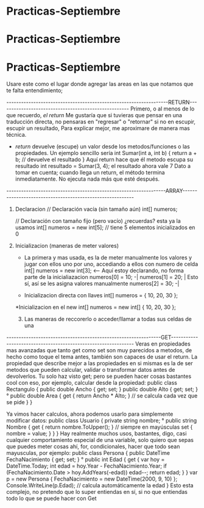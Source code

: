 # Practicas-Septiembre
# Practicas-Septiembre
# Practicas-Septiembre
Usare este como el lugar donde agregar las areas en las que notamos que te falta entendimiento;

------------------------------------------------------------------RETURN-----------------------------------------------------
Primero, o al menos de lo que recuerdo, *el return*
Me gustaría que si tuvieras que pensar en una traducción directa, no pensaras en "regresar" o "retornar" 
si no en escupir, escupir un resultado, Para explicar mejor, me aproximare de manera mas técnica.
 * *return* devuelve (escupe) un valor desde los metodos/funciones o las propiedades.
   Un ejemplo sencillo sería
int Sumar(int a, int b)
{
    return a + b;  // devuelve el resultado
}
Aquí return hace que él metodo escupa su resultado
int resultado = Sumar(3, 4); 
el resultado ahora vale 7
Dato a tomar en cuenta; cuando llega un return, el método termina inmediatamente. No ejecuta nada más que esté después.

-----------------------------------------------------------------ARRAY----------------------------------------------------------
1. Declaracion
   // Declaración vacía (sin tamaño aún)
   int[] numeros;

   // Declaración con tamaño fijo (pero vacío) ¿recuerdas? esta ya la usamos
   int[] numeros = new int[5]; // tiene 5 elementos inicializados en 0

2. Inicializacion (maneras de meter valores)
   * La primera y mas usada, es la de meter manualmente los valores y jugar con
   ellos uno por uno, accediando a ellos con numero de celda
   int[] numeros = new int[3]; <-- Aquí estoy declarando, no forma parte de la
   inicialiazacion
   numeros[0] = 10; -|
   numeros[1] = 20;  | Esto sí, así se les asigna valores manualmente
   numeros[2] = 30; -|

   * Inicializacion directa con llaves
      int[] numeros = { 10, 20, 30 };

   *Inicializacion en el new
      int[] numeros = new int[] { 10, 20, 30 };

   3. Las maneras de reccorerlo o acceder/llamar a todas sus celdas de una

---------------------------------------------------------------GET---------------------------------------------------------------
Veras en propiedades mas avanzadas que tanto get como set son muy parecidos a metodos, de hecho como toque el tema antes, 
también son capaces de usar el return. 
La propiedad que describe mejor a las propiedades en si mismas es la de ser metodos que pueden calcular, validar o transformar datos 
antes de devolverlos. Tu solo haz visto get; 
pero se pueden hacer cosas bastantes cool con eso, por ejemplo, calcular desde la propiedad: 
public class Rectangulo
{
    public double Ancho { get; set; }
    public double Alto { get; set; }
°
    public double Area
    {
        get { return Ancho * Alto; } // se calcula cada vez que se pide
    }
}

Ya vimos hacer calculos, ahora podemos usarlo para simplemente modificar datos: 
public class Usuario
{
    private string nombre;
°
    public string Nombre
    {
        get { return nombre.ToUpper(); } // siempre en mayúsculas
        set { nombre = value; }
    }
}
Hay realmente muchos usos, bastantes, digo, casi cualquier comportamiento especial de una variable, solo quiero que sepas que puedes meter cosas 
ahí, for, condicionales, hacer que todo sean mayusculas, por ejemplo: 
public class Persona
{
    public DateTime FechaNacimiento { get; set; }
°
    public int Edad
    {
        get
        {
            var hoy = DateTime.Today;
            int edad = hoy.Year - FechaNacimiento.Year;
            if (FechaNacimiento.Date > hoy.AddYears(-edad)) edad--;
            return edad;
        }
    }
   var p = new Persona { FechaNacimiento = new DateTime(2000, 9, 10) };
   Console.WriteLine(p.Edad); // calcula automáticamente la edad
}
Esto esta complejo, no pretendo que lo super entiendas en sí, si no que entiendas todo lo que se puede hacer con Get
   

